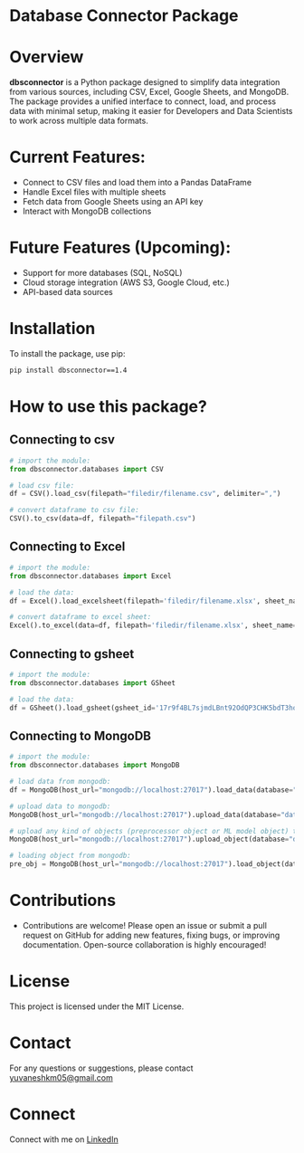 # Database Connector Package

# Overview
**dbsconnector** is a Python package designed to simplify data integration from various sources, including CSV, Excel, Google Sheets, and MongoDB. The package provides a unified interface to connect, load, and process data with minimal setup, making it easier for Developers and Data Scientists to work across multiple data formats.

# Current Features:
- Connect to CSV files and load them into a Pandas DataFrame
- Handle Excel files with multiple sheets
- Fetch data from Google Sheets using an API key
- Interact with MongoDB collections

# Future Features (Upcoming):
- Support for more databases (SQL, NoSQL)
- Cloud storage integration (AWS S3, Google Cloud, etc.)
- API-based data sources

# Installation
To install the package, use pip:
```bash
pip install dbsconnector==1.4
```

# How to use this package?

## Connecting to csv
```py
# import the module:
from dbsconnector.databases import CSV

# load csv file:
df = CSV().load_csv(filepath="filedir/filename.csv", delimiter=",")

# convert dataframe to csv file:
CSV().to_csv(data=df, filepath="filepath.csv")
```


## Connecting to Excel
```py
# import the module:
from dbsconnector.databases import Excel

# load the data:
df = Excel().load_excelsheet(filepath='filedir/filename.xlsx', sheet_name='sheet_name')

# convert dataframe to excel sheet:
Excel().to_excel(data=df, filepath='filedir/filename.xlsx', sheet_name='sheet_name')
```


## Connecting to gsheet
```py
# import the module:
from dbsconnector.databases import GSheet

# load the data:
df = GSheet().load_gsheet(gsheet_id='17r9f4BL7sjmdLBnt92OdQP3CHK5bdT3hozg6DUJXGqU',sheet_name='sample_sheet')
```


## Connecting to MongoDB
```py
# import the module:
from dbsconnector.databases import MongoDB

# load data from mongodb:
df = MongoDB(host_url="mongodb://localhost:27017").load_data(database="database_name", collection_name="collection_name")

# upload data to mongodb:
MongoDB(host_url="mongodb://localhost:27017").upload_data(database="database_name", collection_name="collection_name", data=df)

# upload any kind of objects (preprocessor object or ML model object) to mongodb:
MongoDB(host_url="mongodb://localhost:27017").upload_object(database="database_name", collection_name="collection_name", object_name="preprocessor_object", object_=preprocessor)

# loading object from mongodb:
pre_obj = MongoDB(host_url="mongodb://localhost:27017").load_object(database="database_name", collection_name="collection_name", object_name="preprocessor_object")
```


# Contributions
* Contributions are welcome! Please open an issue or submit a pull request on GitHub for adding new features, fixing bugs, or improving documentation. Open-source collaboration is highly encouraged!

# License
This project is licensed under the MIT License.

# Contact
For any questions or suggestions, please contact [yuvaneshkm05@gmail.com](yuvaneshkm05@gmail.com)

# Connect
Connect with me on [LinkedIn](https://www.linkedin.com/in/yuvaneshkm)
